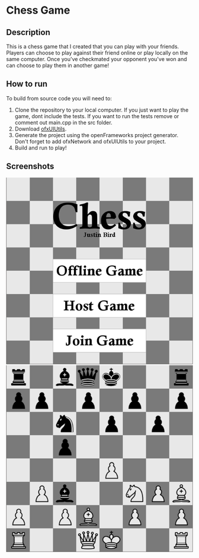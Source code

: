 # Chess Game

## Description

This is a chess game that I created that you can play with your friends. Players can choose to play against their friend online or play locally on the same computer. Once you've
checkmated your opponent you've won and can choose to play them in another game!

## How to run

To build from source code you will need to:

1. Clone the repository to your local computer. If you just want to play the game, dont include the tests. If you want to run the tests remove or comment out main.cpp in the src folder.
1. Download [ofxUIUtils](https://github.com/DomAmato/ofxUIUtils).
1. Generate the project using the openFrameworks project generator. Don't forget to add ofxNetwork and ofxUIUtils to your project.
1. Build and run to play!

## Screenshots
![mainmenu](bin/data/resources/screenshots/mainmenu.png)
![action shot](bin/data/resources/screenshots/action.png)
